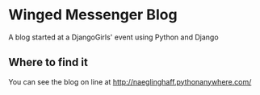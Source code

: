 # Winged Messenger Blog

A blog started at a DjangoGirls' event using Python and Django

## Where to find it ##

You can see the blog on line at http://naeglinghaff.pythonanywhere.com/

